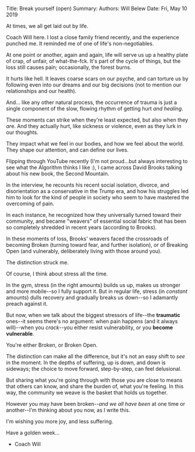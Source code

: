 Title:   Break yourself (open)
Summary: 
Authors: Will Belew
Date:    Fri, May 10 2019
        

At times, we all get laid out by life.

Coach Will here. I lost a close family friend recently, and the experience punched me. It reminded me of one of life's non-negotiables.

At one point or another, again and again, life will serve us up a healthy plate of crap, of unfair, of what-the-fck. It's part of the cycle of things, but the loss still causes pain; occasionally, the forest burns.

It hurts like hell. It leaves coarse scars on our psyche, and can torture us by following even into our dreams and our big decisions (not to mention our relationships and our health). 

And... like any other natural process, the occurrence of trauma is just a single component of the slow, flowing rhythm of getting hurt *and healing*.

These moments can strike when they're least expected, but also when they *ar*e. And they actually hurt, like sickness or violence, even as they lurk in our thoughts.

They impact what we feel in our bodies, and how we feel about the world. They shape our attention, and can define our lives.

Flipping through YouTube recently (I'm not proud...but always interesting to see what the Algorithm thinks I like :), I came across David Brooks talking about his new book, the Second Mountain.

In the interview, he recounts his recent social isolation, divorce, and disorientation as a conservative in the Trump era, and how his struggles led him to look for the kind of people in society who seem to have mastered the overcoming of pain.

In each instance, he recognized how they universally turned toward their community, and became "weavers" of essential social fabric that has been so completely shredded in recent years (according to Brooks).

In these moments of loss, Brooks' weavers faced the crossroads of becoming Broken (turning toward fear, and further isolation), or of Breaking Open (and vulnerably, deliberately living with those around you).

The distinction struck me.

Of course, I think about stress all the time.

In the gym, stress (in the right amounts) builds us up, makes us stronger and more mobile--so I fully support it. But in regular life, stress (in *constant* amounts) dulls recovery and gradually breaks us down--so I adamantly preach against it.

But now, when we talk about the biggest stressors of life--the **traumatic** ones--it seems there's no argument: when pain happens (and it always will)--when you *crack*--you either resist vulnerability, or you **become vulnerable**.

You're either Broken, or Broken Open.

The distinction can make all the difference, but it's not an easy shift to *see* in the moment. In the depths of suffering, up is down, and down is sideways; the choice to move forward, step-by-step, can feel delusional.

But sharing what you're going through with those you are close to means that others can know, and share the burden of, what you're feeling. In this way, the community we weave is the basket that holds us together.

However you may have been broken--*and we all have been* at one time or another--I'm thinking about you now, as I write this.

I'm wishing you more joy, and less suffering.

Have a golden week…

- Coach Will



